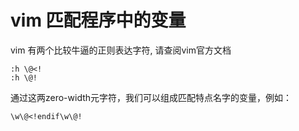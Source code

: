 #  vim 匹配程序中的变量
vim 有两个比较牛逼的正则表达字符, 请查阅vim官方文档
```viml
:h \@<!
:h \@!
```
通过这两zero-width元字符，我们可以组成匹配特点名字的变量，例如：
```viml
\w\@<!endif\w\@!
```
